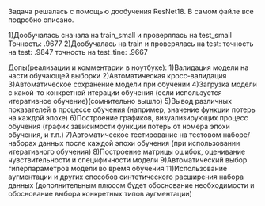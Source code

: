 Задача решалась с помощью дообучения ResNet18. В самом файле все подробно описано.

1)Дообучалась сначала на train_small и проверялась на test_small
  Точность: .9677
2)Дообучалась на train и проверялась на test:
  точность на test: .9847
  точность на test_tine: .9667


Допы(реализации и комментарии в ноутбуке):
1)Валидация модели на части обучающей выборки
2)Автоматическая кросс-валидация
3)Автоматическое сохранение модели при обучении
4)Загрузка модели с какой-то конкретной итерации обучения (если используется итеративное обучение)(сомнительно вышло)
5)Вывод различных показателей в процессе обучения (например, значение функции потерь на каждой эпохе)
6)Построение графиков, визуализирующих процесс обучения (график зависимости функции потерь от номера эпохи обучения, и т.п.)
7)Автоматическое тестирование на тестовом наборе/наборах данных после каждой эпохи обучения (при использовании итеративного обучения)
8)Построение матрицы ошибок, оценивание чувствительности и специфичности модели
9)Автоматический выбор гиперпараметров модели во время обучения
11)Использование аугментации и других способов синтетического расширения набора данных (дополнительным плюсом будет обоснование необходимости и обоснование выбора конкретных типов аугментации)
